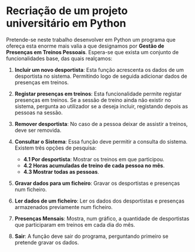 
# Recriação de um projeto universitário em Python

Pretende-se neste trabalho desenvolver em Python um programa que ofereça esta enorme mais valia a que designamos por **Gestão de Presenças em Treinos Pessoais**. Espera-se que exista um conjunto de funcionalidades base, das quais realçamos:

1. **Incluir um novo desportista**: Esta função acrescenta os dados de um desportista no sistema. Permitindo logo de seguida adicionar dados de presenças em treinos.

2. **Registar presenças em treinos**: Esta funcionalidade permite registar presenças em treinos. Se a sessão de treino ainda não existir no sistema, pergunta ao utilizador se a deseja incluir, registando depois as pessoas na sessão.

3. **Remover desportista**: No caso de a pessoa deixar de assistir a treinos, deve ser removida.

4. **Consultar o Sistema**: Essa função deve permitir a consulta do sistema. Existem três opções de pesquisa:
    - **4.1 Por desportista**: Mostrar os treinos em que participou.
    - **4.2 Horas acumuladas de treino de cada pessoa no mês**.
    - **4.3 Mostrar todas as pessoas**.

5. **Gravar dados para um ficheiro**: Gravar os desportistas e presenças num ficheiro.

6. **Ler dados de um ficheiro**: Ler os dados dos desportistas e presenças armazenados previamente num ficheiro.

7. **Presenças Mensais**: Mostra, num gráfico, a quantidade de desportistas que participaram em treinos em cada dia do mês.

8. **Sair**: A função deve sair do programa, perguntando primeiro se pretende gravar os dados.

